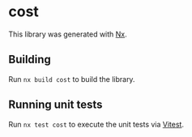 # cost

This library was generated with [Nx](https://nx.dev).

## Building

Run `nx build cost` to build the library.

## Running unit tests

Run `nx test cost` to execute the unit tests via [Vitest](https://vitest.dev/).
